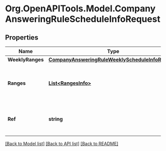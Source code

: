 
# Org.OpenAPITools.Model.CompanyAnsweringRuleScheduleInfoRequest

## Properties

Name | Type | Description | Notes
------------ | ------------- | ------------- | -------------
**WeeklyRanges** | [**CompanyAnsweringRuleWeeklyScheduleInfoRequest**](CompanyAnsweringRuleWeeklyScheduleInfoRequest.md) |  | [optional] 
**Ranges** | [**List&lt;RangesInfo&gt;**](RangesInfo.md) | Specific data ranges. If specified, weeklyRanges cannot be specified | [optional] 
**Ref** | **string** | Reference to Business Hours or After Hours schedule | [optional] 

[[Back to Model list]](../README.md#documentation-for-models)
[[Back to API list]](../README.md#documentation-for-api-endpoints)
[[Back to README]](../README.md)

